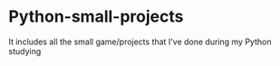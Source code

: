 # Python-small-projects

It includes all the small game/projects that I've done during my Python studying
